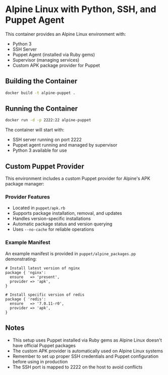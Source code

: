 # Alpine Linux with Python, SSH, and Puppet Agent

This container provides an Alpine Linux environment with:
- Python 3
- SSH Server
- Puppet Agent (installed via Ruby gems)
- Supervisor (managing services)
- Custom APK package provider for Puppet

## Building the Container

```bash
docker build -t alpine-puppet .
```

## Running the Container

```bash
docker run -d -p 2222:22 alpine-puppet
```

The container will start with:
- SSH server running on port 2222
- Puppet agent running and managed by supervisor
- Python 3 available for use

## Custom Puppet Provider

This environment includes a custom Puppet provider for Alpine's APK package manager:

### Provider Features
- Located in `puppet/apk.rb`
- Supports package installation, removal, and updates
- Handles version-specific installations
- Automatic package status and version querying
- Uses `--no-cache` for reliable operations

### Example Manifest
An example manifest is provided in `puppet/alpine_packages.pp` demonstrating:
```puppet
# Install latest version of nginx
package { 'nginx':
  ensure   => 'present',
  provider => 'apk',
}

# Install specific version of redis
package { 'redis':
  ensure   => '7.0.11-r0',
  provider => 'apk',
}
```

## Notes
- This setup uses Puppet installed via Ruby gems as Alpine Linux doesn't have official Puppet packages
- The custom APK provider is automatically used on Alpine Linux systems
- Remember to set up proper SSH credentials and Puppet configuration before using in production
- The SSH port is mapped to 2222 on the host to avoid conflicts
